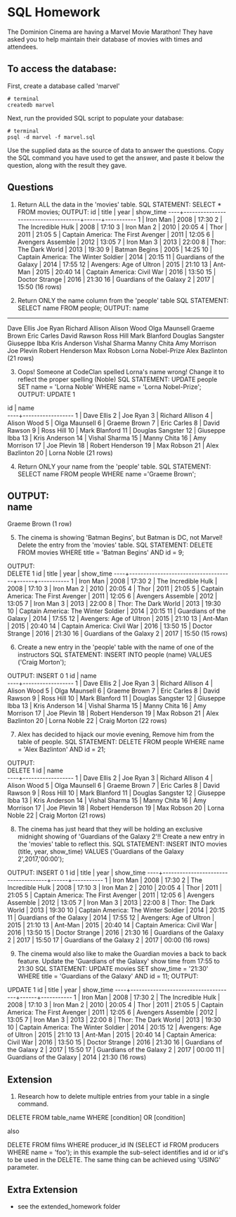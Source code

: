 # SQL Homework

The Dominion Cinema are having a Marvel Movie Marathon! They have asked you to help maintain their database of movies with times and attendees.

## To access the database:

First, create a database called 'marvel'

```
# terminal
createdb marvel
```

Next, run the provided SQL script to populate your database:

```
# terminal
psql -d marvel -f marvel.sql
```

Use the supplied data as the source of data to answer the questions.  Copy the SQL command you have used to get the answer, and paste it below the question, along with the result they gave.

## Questions

1. Return ALL the data in the 'movies' table.
SQL STATEMENT: SELECT * FROM movies;
OUTPUT: 
id |                title                | year | show_time 
----+-------------------------------------+------+-----------
  1 | Iron Man                            | 2008 | 17:30
  2 | The Incredible Hulk                 | 2008 | 17:10
  3 | Iron Man 2                          | 2010 | 20:05
  4 | Thor                                | 2011 | 21:05
  5 | Captain America: The First Avenger  | 2011 | 12:05
  6 | Avengers Assemble                   | 2012 | 13:05
  7 | Iron Man 3                          | 2013 | 22:00
  8 | Thor: The Dark World                | 2013 | 19:30
  9 | Batman Begins                       | 2005 | 14:25
 10 | Captain America: The Winter Soldier | 2014 | 20:15
 11 | Guardians of the Galaxy             | 2014 | 17:55
 12 | Avengers: Age of Ultron             | 2015 | 21:10
 13 | Ant-Man                             | 2015 | 20:40
 14 | Captain America: Civil War          | 2016 | 13:50
 15 | Doctor Strange                      | 2016 | 21:30
 16 | Guardians of the Galaxy 2           | 2017 | 15:50
(16 rows)

2. Return ONLY the name column from the 'people' table
SQL STATEMENT: SELECT name FROM people;
OUTPUT:
       name        
-------------------
 Dave Ellis
 Joe Ryan
 Richard Allison
 Alison Wood
 Olga Maunsell
 Graeme Brown
 Eric Carles
 David Rawson
 Ross Hill
 Mark Blanford
 Douglas Sangster
 Giuseppe Ibba
 Kris Anderson
 Vishal Sharma
 Manny Chita
 Amy Morrison
 Joe Plevin
 Robert Henderson
 Max Robson
 Lorna Nobel-Prize
 Alex Bazlinton
(21 rows)

3. Oops! Someone at CodeClan spelled Lorna's name wrong! Change it to reflect the proper spelling (Noble)
SQL STATEMENT:  UPDATE people SET name = 'Lorna Noble' WHERE name = 'Lorna Nobel-Prize';
OUTPUT:
UPDATE 1

 id |       name       
----+------------------
  1 | Dave Ellis
  2 | Joe Ryan
  3 | Richard Allison
  4 | Alison Wood
  5 | Olga Maunsell
  6 | Graeme Brown
  7 | Eric Carles
  8 | David Rawson
  9 | Ross Hill
 10 | Mark Blanford
 11 | Douglas Sangster
 12 | Giuseppe Ibba
 13 | Kris Anderson
 14 | Vishal Sharma
 15 | Manny Chita
 16 | Amy Morrison
 17 | Joe Plevin
 18 | Robert Henderson
 19 | Max Robson
 21 | Alex Bazlinton
 20 | Lorna Noble
(21 rows)


4. Return ONLY your name from the 'people' table.
SQL STATEMENT: SELECT name FROM people WHERE name ='Graeme Brown'; 

OUTPUT:  
     name     
--------------
 Graeme Brown
(1 row)


5. The cinema is showing 'Batman Begins', but Batman is DC, not Marvel! Delete the entry from the 'movies' table.
SQL STATEMENT: DELETE FROM movies WHERE title = 'Batman Begins' AND id = 9;

OUTPUT:  
DELETE 1
 id |                title                | year | show_time 
----+-------------------------------------+------+-----------
  1 | Iron Man                            | 2008 | 17:30
  2 | The Incredible Hulk                 | 2008 | 17:10
  3 | Iron Man 2                          | 2010 | 20:05
  4 | Thor                                | 2011 | 21:05
  5 | Captain America: The First Avenger  | 2011 | 12:05
  6 | Avengers Assemble                   | 2012 | 13:05
  7 | Iron Man 3                          | 2013 | 22:00
  8 | Thor: The Dark World                | 2013 | 19:30
 10 | Captain America: The Winter Soldier | 2014 | 20:15
 11 | Guardians of the Galaxy             | 2014 | 17:55
 12 | Avengers: Age of Ultron             | 2015 | 21:10
 13 | Ant-Man                             | 2015 | 20:40
 14 | Captain America: Civil War          | 2016 | 13:50
 15 | Doctor Strange                      | 2016 | 21:30
 16 | Guardians of the Galaxy 2           | 2017 | 15:50
(15 rows)


6. Create a new entry in the 'people' table with the name of one of the instructors
SQL STATEMENT: INSERT INTO people (name) VALUES ('Craig Morton');


OUTPUT:
INSERT 0 1
 id |       name       
----+------------------
  1 | Dave Ellis
  2 | Joe Ryan
  3 | Richard Allison
  4 | Alison Wood
  5 | Olga Maunsell
  6 | Graeme Brown
  7 | Eric Carles
  8 | David Rawson
  9 | Ross Hill
 10 | Mark Blanford
 11 | Douglas Sangster
 12 | Giuseppe Ibba
 13 | Kris Anderson
 14 | Vishal Sharma
 15 | Manny Chita
 16 | Amy Morrison
 17 | Joe Plevin
 18 | Robert Henderson
 19 | Max Robson
 21 | Alex Bazlinton
 20 | Lorna Noble
 22 | Craig Morton
(22 rows)

7. Alex has decided to hijack our movie evening, Remove him from the table of people.
SQL STATEMENT:  DELETE FROM people WHERE name = 'Alex Bazlinton' AND id = 21;

OUTPUT:  
DELETE 1
 id |       name       
----+------------------
  1 | Dave Ellis
  2 | Joe Ryan
  3 | Richard Allison
  4 | Alison Wood
  5 | Olga Maunsell
  6 | Graeme Brown
  7 | Eric Carles
  8 | David Rawson
  9 | Ross Hill
 10 | Mark Blanford
 11 | Douglas Sangster
 12 | Giuseppe Ibba
 13 | Kris Anderson
 14 | Vishal Sharma
 15 | Manny Chita
 16 | Amy Morrison
 17 | Joe Plevin
 18 | Robert Henderson
 19 | Max Robson
 20 | Lorna Noble
 22 | Craig Morton
(21 rows)



8. The cinema has just heard that they will be holding an exclusive midnight showing of 'Guardians of the Galaxy 2'!! Create a new entry in the 'movies' table to reflect this.
SQL STATEMENT: INSERT INTO movies (title, year, show_time) VALUES ('Guardians of the Galaxy 2',2017,'00:00');

OUTPUT:
INSERT 0 1
 id |                title                | year | show_time 
----+-------------------------------------+------+-----------
  1 | Iron Man                            | 2008 | 17:30
  2 | The Incredible Hulk                 | 2008 | 17:10
  3 | Iron Man 2                          | 2010 | 20:05
  4 | Thor                                | 2011 | 21:05
  5 | Captain America: The First Avenger  | 2011 | 12:05
  6 | Avengers Assemble                   | 2012 | 13:05
  7 | Iron Man 3                          | 2013 | 22:00
  8 | Thor: The Dark World                | 2013 | 19:30
 10 | Captain America: The Winter Soldier | 2014 | 20:15
 11 | Guardians of the Galaxy             | 2014 | 17:55
 12 | Avengers: Age of Ultron             | 2015 | 21:10
 13 | Ant-Man                             | 2015 | 20:40
 14 | Captain America: Civil War          | 2016 | 13:50
 15 | Doctor Strange                      | 2016 | 21:30
 16 | Guardians of the Galaxy 2           | 2017 | 15:50
 17 | Guardians of the Galaxy 2           | 2017 | 00:00
(16 rows)

9. The cinema would also like to make the Guardian movies a back to back feature. Update the 'Guardians of the Galaxy' show time from 17:55 to 21:30
SQL STATEMENT: UPDATE movies SET show_time = '21:30' WHERE title = 'Guardians of the Galaxy' AND id = 11;
OUTPUT:  

UPDATE 1
 id |                title                | year | show_time 
----+-------------------------------------+------+-----------
  1 | Iron Man                            | 2008 | 17:30
  2 | The Incredible Hulk                 | 2008 | 17:10
  3 | Iron Man 2                          | 2010 | 20:05
  4 | Thor                                | 2011 | 21:05
  5 | Captain America: The First Avenger  | 2011 | 12:05
  6 | Avengers Assemble                   | 2012 | 13:05
  7 | Iron Man 3                          | 2013 | 22:00
  8 | Thor: The Dark World                | 2013 | 19:30
 10 | Captain America: The Winter Soldier | 2014 | 20:15
 12 | Avengers: Age of Ultron             | 2015 | 21:10
 13 | Ant-Man                             | 2015 | 20:40
 14 | Captain America: Civil War          | 2016 | 13:50
 15 | Doctor Strange                      | 2016 | 21:30
 16 | Guardians of the Galaxy 2           | 2017 | 15:50
 17 | Guardians of the Galaxy 2           | 2017 | 00:00
 11 | Guardians of the Galaxy             | 2014 | 21:30
(16 rows)

## Extension

1. Research how to delete multiple entries from your table in a single command.

DELETE FROM table_name WHERE [condition] OR [condition]

also

DELETE FROM films
  WHERE producer_id IN (SELECT id FROM producers WHERE name = 'foo');  in this example the sub-select identifies 
  and id or id's to be used in the DELETE.  The same thing can be achieved using 'USING' parameter.

## Extra Extension

- see the extended_homework folder
